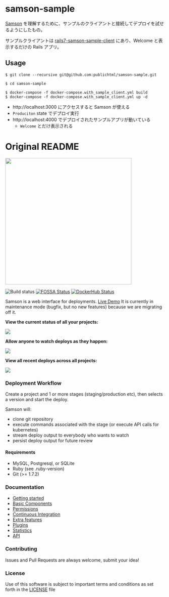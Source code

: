 # samson-sample

[Samson](https://github.com/zendesk/samson) を理解するために、サンプルのクライアントと接続してデプロイを試せるようにしたもの。

サンプルクライアントは [rails7-samson-sample-client](https://github.com/publichtml/rails7-samson-sample-client) にあり、Welcome と表示するだけの Rails アプリ。

## Usage

```
$ git clone --recursive git@github.com:publichtml/samson-sample.git

$ cd samson-sample

$ docker-compose -f docker-compose.with_sample_client.yml build
$ docker-compose -f docker-compose.with_sample_client.yml up -d
```

- http://localhost:3000 にアクセスすると Samson が使える
- `Produciton` state でデプロイ実行
- http://localhost:4000 でデプロイされたサンプルアプリが動いている
  - `Welcome` とだけ表示される

# Original README

<img src="https://github.com/zendesk/samson/raw/master/app/assets/images/logo_light.png" width=400/>

![Build status](https://github.com/zendesk/samson/workflows/repo-checks/badge.svg)
[![FOSSA Status](https://app.fossa.io/api/projects/custom%2B4071%2Fgit%40github.com%3Azendesk%2Fsamson.git.svg?type=shield)](https://app.fossa.io/projects/custom%2B4071%2Fgit%40github.com%3Azendesk%2Fsamson.git?ref=badge_shield)
[![DockerHub Status](https://img.shields.io/docker/stars/zendesk/samson.svg)](https://hub.docker.com/r/zendesk/samson)

Samson is a web interface for deployments. [Live Demo](https://samson.onrender.com)
It is currently in maintenance mode (bugfix, but no new features) because we are migrating off it.

**View the current status of all your projects:**

![](http://f.cl.ly/items/3n0f0m3j2Q242Y1k311O/Samson.png)

**Allow anyone to watch deploys as they happen:**

![](http://cl.ly/image/1m0Q1k2r1M32/Master_deploy__succeeded_.png)

**View all recent deploys across all projects:**

![](http://cl.ly/image/270l1e3s2e1p/Samson.png)

### Deployment Workflow

Create a project and 1 or more stages (staging/production etc),
then selects a version and start the deploy.

Samson will:
 - clone git repository
 - execute commands associated with the stage (or execute API calls for kubernetes)
 - stream deploy output to everybody who wants to watch
 - persist deploy output for future review

#### Requirements

* MySQL, Postgresql, or SQLite
* Ruby (see .ruby-version)
* Git (>= 1.7.2)

### Documentation

* [Getting started](/docs/setup.md)
* [Basic Components](/docs/components.md)
* [Permissions](/docs/permissions.md)
* [Continuous Integration](/docs/ci.md)
* [Extra features](/docs/extra_features.md)
* [Plugins](/docs/plugins.md)
* [Statistics](/docs/stats.md)
* [API](/docs/api.md)

### Contributing

Issues and Pull Requests are always welcome, submit your idea!

### License

Use of this software is subject to important terms and conditions as set forth in the [LICENSE](LICENSE) file
